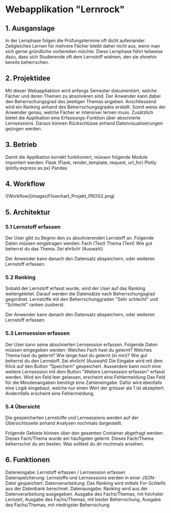 <h1>Webapplikation "Lernrock"</h1>
<h2>1. Ausganslage</h2>
In der Lernphase folgen die Prüfungstermine oft dicht aufeinander. Zeitgleiches Lernen für 
mehrere Fächer bleibt daher nicht aus, 
wenn man sich gerne gründliche vorbereiten möchte. Diese Lernphase führt teilweise dazu, dass sich Studierende
oft dem Lernstoff widmen, den sie ohnehin bereits beherrschen.


<h2>2. Projektidee</h2>
Mit dieser Webappliaktion wird anfangs Semester dokumentiert, welche Fächer und deren Themen zu absolvieren sind. 
Der Anwender kann dabei den Beherrschungsgrad des jweiligen Themas angeben. Anschliessend wird ein Ranking anhand des Beherrschungsgrades erstellt.
Somit weiss der Anwender genau, welche Fächer er intensiver lernen muss. Zusätzlich bietet die Applikation eine Erfassungs-Funktion
über absolvierte Lernsessions. Daraus können Rückschlüsse anhand Datenvisualisierungen gezogen werden.

<h2>3. Betrieb</h2>
Damit die Applikation korrekt funktioniert, müssen folgende Module importiert werden:
Flask (Flask, render_template, request, url_for)
Plotly (plotly.express as px)
Pandas

<h2>4. Workflow</h2>
![Workflow](images/Flowchart_Projekt_PROG2.png)

<h2>5. Architektur</h2>

<h3>5.1 Lernstoff erfassen</h3>
Der User gibt zu Beginn den zu absolvierenden Lernstoff an. 
Folgende Daten müssen eingetragen werden: 
Fach (Text)
Thema (Text)
Wie gut beherrst du das Thema..Sei ehrlich! (Auswahl)

Der Anwender kann danach den Datensatz abspeichern, oder weiteren Lernstoff erfassen.

<h3>5.2 Ranking</h3>
Sobald der Lernstoff erfasst wurde, wird der User auf das Ranking weitergeleitet. 
Darauf werden die Datensätze nach Beherrschungsgrad gegordnet. 
Lernstoffe mit den Beherrschunggraden "Sehr schlecht" und "Schlecht" ranken zuoberst.

Der Anwender kann danach den Datensatz abspeichern, oder weiteren Lernstoff erfassen.

<h3>5.3 Lernsession erfassen</h3>
Der User kann seine absolvierten Lernsession erfassen. Folgende Daten müssen eingegeben werden:
Welches Fach hast du gelernt?
Welches Thema hast du gelernt?
Wie lange hast du gelernt (in min)?
Wie gut beherrst du den Lernstoff..Sei ehrlich! (Auswahl)
Die Eingabe wird mit dem Klick auf den Button "Speichern" gespeichert. Ausserdem kann noch eine weitere Lernsession mit dem Button "Weitere Lernsession erfassen" erfasst werden.
Wird ein Feld leer gelassen, erscheint eine Fehlermeldung
Das Feld für die Minutenangaben benötigt eine Zahleneingabe. 
Dafür wird ebenfalls eine Logik eingebaut, welche nur einen Wert der grösser als 1 ist akzeptiert. 
Andernfalls erscheint eine Fehlermeldung.

<h3>5.4 Übersicht</h3>
Die gespeicherten Lernstoffe und Lernsessions werden auf der Übersichtsseite anhand Analysen nochmals dargestellt.

Folgende Gebiete können über den gesamten Container abgefragt werden: 
Dieses Fach/Thema wurde am häufigsten gelernt.
Dieses Fach/Thema beherrschst du am besten.
Was solltest du dir nochmals ansehen.

<h2>6. Funktionen</h2>
Dateneingabe: Lernstoff erfassen / Lernsession erfassen
Datenspeicherung: Lernstoffe und Lernsessions werden in einer JSON-Datei gespeichert.
Datenverarbeitung: Das Ranking wird mittels For-Schleife aus der Datenbank berechnet.
Datenausgabe: Ranking wird aus der Datenverarbeitung ausgegeben. 
Ausgabe des Fachs/Themas, mit höchster Lernzeit, 
Ausgabe des Fachs/Themas, mit bester Beherrschung, 
Ausgabe des Fachs/Themas, mit niedrigster Beherrschung